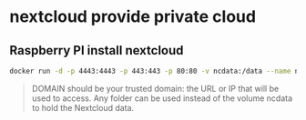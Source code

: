 # nextcloud provide private cloud

## Raspberry PI  install nextcloud 

```bash
docker run -d -p 4443:4443 -p 443:443 -p 80:80 -v ncdata:/data --name nextcloudpi ownyourbits/nextcloudplus-armhf $DOMAIN
```
> DOMAIN should be your trusted domain: the URL or IP that will be used to access.
> Any folder can be used instead of the volume ncdata to hold the Nextcloud data.

